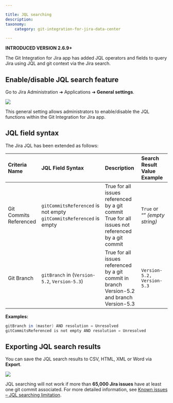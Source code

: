 ```yaml
---

title: JQL searching
description:
taxonomy:
    category: git-integration-for-jira-data-center

---
```


**INTRODUCED VERSION 2.6.9+**

The Git Integration for Jira app has added JQL operators and fields to query Jira using JQL and git context via the Jira search.

## Enable/disable JQL search feature

Go to Jira Administration ➜ Applications ➜ **General settings**.

![](https://bigbrassband.atlassian.net/wiki/download/thumbnails/1930399338/gitserver-gencfg-jql-search-loc2.png?version=1&modificationDate=1630642933115&cacheVersion=1&api=v2&width=680&height=613)

This general setting allows administrators to enable/disable the JQL functions within the Git Integration for Jira app.

## JQL field syntax

The Jira JQL has been extended as follows:

| **Criteria Name** | **JQL Field Syntax** | **Description** | **Search Result Value Example** |
| :--- | :--- | :--- | :--- |
| Git Commits Referenced | `gitCommitsReferenced` is not empty<br>`gitCommitsReferenced` is empty | True for all issues referenced by a git commit<br>True for all issues not referenced by a git commit | `True` or “” _(empty string)_ |
| Git Branch | `gitBranch` in (`Version-5.2`, `Version-5.3`) | True for all issues referenced by a git commit in branch Version-5.2 and branch Version-5.3 | `Version-5.2,` `Version-5.3` |

**Examples:**<br>
```java
gitBranch in (master) AND resolution = Unresolved
gitCommitsReferenced is not empty AND resolution = Unresolved
```

## Exporting JQL search results

You can save the JQL search results to CSV, HTML, XML or Word via **Export**.

![](https://bigbrassband.atlassian.net/wiki/download/attachments/1930399338/jql-search-export-context.png?version=1&modificationDate=1630642932417&cacheVersion=1&api=v2)

<div class="bbb-callout bbb--tip">
    <div class="irow">
    <div class="ilogobox">
        <span class="logoimg"></span>
    </div>
    <div class="imsgbox">
        JQL searching will not work if more than <b>65,000 Jira issues</b> have at least one git commit associated. For more detailed information, see <a href='/git-integration-for-jira-self-managed/known-issues#surpassing-jql-65k-jira-issues-searching-limitation'>Known issues – JQL searching limitation</a>.
    </div>
    </div>
</div>

